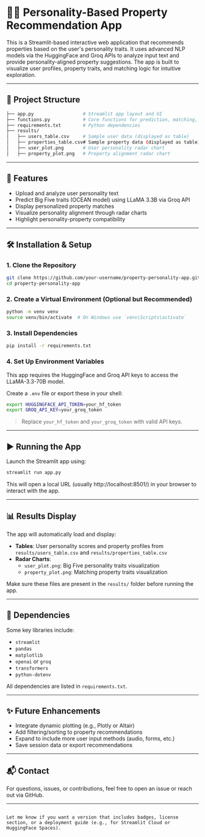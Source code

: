 # 🧑🏻 Personality-Based Property Recommendation App

This is a Streamlit-based interactive web application that recommends properties based on the user's personality traits. It uses advanced NLP models via the HuggingFace and Groq APIs to analyze input text and provide personality-aligned property suggestions. The app is built to visualize user profiles, property traits, and matching logic for intuitive exploration.

---

## 📁 Project Structure

```bash
├── app.py                  # Streamlit app layout and UI
├── functions.py            # Core functions for prediction, matching, and visualization
├── requirements.txt        # Python dependencies
├── results/
│   ├── users_table.csv     # Sample user data (displayed as table)
│   ├── properties_table.csv# Sample property data (displayed as table)
│   ├── user_plot.png       # User personality radar chart
│   ├── property_plot.png   # Property alignment radar chart
```

---

## 🚀 Features

- Upload and analyze user personality text
- Predict Big Five traits (OCEAN model) using LLaMA 3.3B via Groq API
- Display personalized property matches
- Visualize personality alignment through radar charts
- Highlight personality-property compatibility

---

## 🛠️ Installation & Setup

### 1. Clone the Repository

```bash
git clone https://github.com/your-username/property-personality-app.git
cd property-personality-app
```

### 2. Create a Virtual Environment (Optional but Recommended)

```bash
python -m venv venv
source venv/bin/activate  # On Windows use `venv\Scripts\activate`
```

### 3. Install Dependencies

```bash
pip install -r requirements.txt
```

### 4. Set Up Environment Variables

This app requires the HuggingFace and Groq API keys to access the LLaMA-3.3-70B model.

Create a `.env` file or export these in your shell:

```bash
export HUGGINGFACE_API_TOKEN=your_hf_token
export GROQ_API_KEY=your_groq_token
```

> Replace `your_hf_token` and `your_groq_token` with valid API keys.

---

## ▶️ Running the App

Launch the Streamlit app using:

```bash
streamlit run app.py
```

This will open a local URL (usually http://localhost:8501/) in your browser to interact with the app.

---

## 📊 Results Display

The app will automatically load and display:

- **Tables**: User personality scores and property profiles from `results/users_table.csv` and `results/properties_table.csv`
- **Radar Charts**: 
  - `user_plot.png`: Big Five personality traits visualization
  - `property_plot.png`: Matching property traits visualization

Make sure these files are present in the `results/` folder before running the app.

---

## 📌 Dependencies

Some key libraries include:

- `streamlit`
- `pandas`
- `matplotlib`
- `openai` or `groq`
- `transformers`
- `python-dotenv`

All dependencies are listed in `requirements.txt`.

---

## ✨ Future Enhancements

- Integrate dynamic plotting (e.g., Plotly or Altair)
- Add filtering/sorting to property recommendations
- Expand to include more user input methods (audio, forms, etc.)
- Save session data or export recommendations

---

## 📬 Contact

For questions, issues, or contributions, feel free to open an issue or reach out via GitHub.

---

```

Let me know if you want a version that includes badges, license section, or a deployment guide (e.g., for Streamlit Cloud or HuggingFace Spaces).
